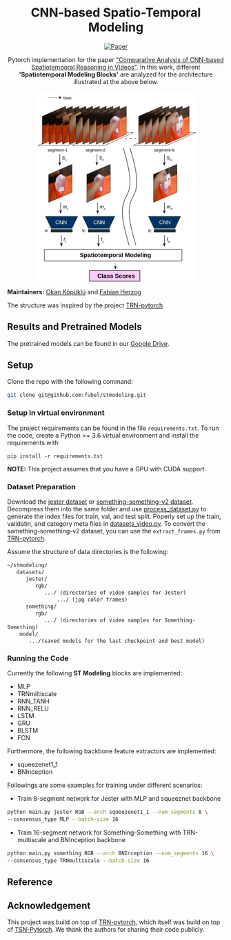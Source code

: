 <div align="center">    

# CNN-based Spatio-Temporal Modeling 

[![Paper](https://img.shields.io/badge/paper-arxiv.1909.05165-B31B1B.svg)](https://arxiv.org/abs/1909.05165)  

Pytorch implementation for the paper ["Comparative Analysis of CNN-based Spatiotemporal Reasoning in Videos"](https://arxiv.org/pdf/1909.05165.pdf). In this work, different **'Spatiotemporal Modeling Blocks'** are analyzed for the architecture illustrated at the above below.

<p align="center"><img src="https://github.com/fubel/stmodeling/blob/master/ops/STM_arch.jpg" align="middle" width="375" title="Motion Fused Frames" /></p>
</div>

**Maintainers:** [Okan Köpüklü](https://github.com/okankop) and [Fabian Herzog](https://github.com/fubel)

The structure was inspired by the project [TRN-pytorch](https://github.com/metalbubble/TRN-pytorch)

## Results and Pretrained Models

The pretrained models can be found in our [Google Drive](https://drive.google.com/drive/folders/13x6ClKowbfPLf4RgA7ITt4mVEqtReqWI?usp=sharing). 

## Setup 

Clone the repo with the following command:
```bash
git clone git@github.com:fubel/stmodeling.git
```

### Setup in virtual environment 

The project requirements can be found in the file `requirements.txt`. To run the code, create a Python >= 3.6 virtual environment and install 
the requirements with 

```
pip install -r requirements.txt
```

**NOTE:** This project assumes that you have a GPU with CUDA support. 


### Dataset Preparation
Download the [jester dataset](https://20bn.com/datasets/jester) or [something-something-v2 dataset](https://20bn.com/datasets/something-something/v2). Decompress them into the same folder and use [process_dataset.py](process_dataset.py) to generate the index files for train, val, and test split. Poperly set up the train, validatin, and category meta files in [datasets_video.py](datasets_video.py).
To convert the something-something-v2 dataset, you can use the ``extract_frames.py`` from [TRN-pytorch](https://github.com/metalbubble/TRN-pytorch/blob/master/extract_frames.py).


Assume the structure of data directories is the following:

```misc
~/stmodeling/
   datasets/
      jester/
         rgb/
            .../ (directories of video samples for Jester)
                .../ (jpg color frames)
      something/
         rgb/    
            .../ (directories of video samples for Something-Something)
    model/
       .../(saved models for the last checkpoint and best model)
```

### Running the Code
Currently the following **ST Modeling** blocks are implemented:

 - MLP
 - TRNmiltiscale
 - RNN_TANH
 - RNN_RELU
 - LSTM
 - GRU
 - BLSTM
 - FCN


Furthermore, the following backbone feature extractors are implemented:
 
 - squeezenet1_1 
 - BNInception 
 
 
Followings are some examples for training under different scenarios:

* Train 8-segment network for Jester with MLP and squeeznet backbone 
```bash
python main.py jester RGB --arch squeezenet1_1 --num_segments 8 \
--consensus_type MLP --batch-size 16
```

* Train 16-segment network for Something-Something with TRN-multiscale and BNInception backbone
```bash
python main.py something RGB --arch BNInception --num_segments 16 \ 
--consensus_type TRNmultiscale --batch-size 16
```

## Reference

## Acknowledgement 

This project was build on top of [TRN-pytorch](https://github.com/metalbubble/TRN-pytorch), which itself was build on top of [TSN-Pytorch](https://github.com/yjxiong/temporal-segment-networks). We thank the authors for sharing their code publicly.
